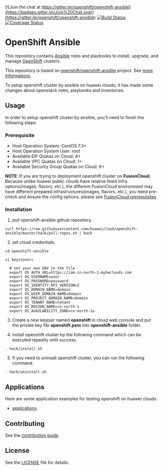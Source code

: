 [![Join the chat at https://gitter.im/openshift/openshift-ansible](https://badges.gitter.im/Join%20Chat.svg)](https://gitter.im/openshift/openshift-ansible)
[![Build Status](https://travis-ci.org/openshift/openshift-ansible.svg?branch=master)](https://travis-ci.org/openshift/openshift-ansible)
[![Coverage Status](https://coveralls.io/repos/github/openshift/openshift-ansible/badge.svg?branch=master)](https://coveralls.io/github/openshift/openshift-ansible?branch=master)

# OpenShift Ansible

This repository contains [Ansible](https://www.ansible.com/) roles and
playbooks to install, upgrade, and manage
[OpenShift](https://www.openshift.com/) clusters.

This repository is based on [openshift/openshift-ansible](https://github.com/openshift/openshift-ansible) project.
See [more informations](README_OPENSHIFT_ANSIBLE.md).

To setup openshift cluster by ansible on huawei clouds, it has made some changes about openstack roles, playbooks and inventories.

## Usage

In order to setup openshift cluster by ansible, you'll need to finish the following steps:

### Prerequisite
- Host Operation System: CentOS 7.3+
- Host Operation System User: root
- Available EIP Quatas on Cloud: 4+
- Available VPC Quatas on Cloud: 1+
- Available Security Group Quatas on Cloud: 6+

**NOTE**: If you are trying to deployment openshift cluster on **FusionCloud**, Because unlike huawei public
 clouds have relative fixed infra options(images, flavors, etc.), the different FusionCloud environment may have
 different prepared infrastructures(images, flavors, etc.), you need pre-check and ensure the config
 options. please see [FusionCloud prerequisites](playbooks/openstack/fusioncloud-inventory/README.md)

### Installation

1. pull openshift-ansible github repository.

```
curl https://raw.githubusercontent.com/huaweicloud/openshift-ansible/master/hack/pull-repos.sh | bash
```

2. set cloud credentials.
```
cd openshift-ansible

vi keystonerc

  # set your own ENV in the file
  export OS_AUTH_URL=https://iam.cn-north-1.myhwclouds.com
  export OS_USERNAME=user
  export OS_PASSWORD=password
  export OS_IDENTITY_API_VERSION=3
  export OS_DOMAIN_NAME=domain
  export OS_USER_DOMAIN_NAME=domain
  export OS_PROJECT_DOMAIN_NAME=domain
  export OS_TENANT_NAME=tenant
  export OS_REGION_NAME=cn-north-1
  export OS_AVAILABILITY_ZONE=cn-north-1a
```

3. Create a new keypair named **openshift** in cloud web console and put the private key file **openshift.pem** into **openshift-ansible** folder.

4. Install openshift cluster by the following command which can be executed repeatly until success.
```
. hack/install.sh
```

5. If you need to uninsall openshift cluster, you can run the following command.
```
. hack/uninstall.sh
```

## Applications

Here are some application examples for testing openshift on huawei clouds.

- [applications](applications/)

## Contributing

See the [contribution guide](CONTRIBUTING.md).

## License

See the [LICENSE](LICENSE) file for details.
